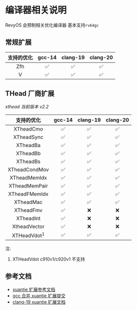 # 编译器相关说明

RevyOS 会预制相关优化编译器 基本支持`rv64gc`

## 常规扩展

| 支持的优化 | gcc-14 | clang-19 | clang-20 |
| :--: | :--: | :--: | :--: |
| Zfh  | ✅ | ✅ | ✅ |
| V    | ✅ | ✅ | ✅ |

## THead 厂商扩展

*xthead 当前版本 v2.2*

| 支持的优化 | gcc-14 | clang-19 | clang-20 |
| :--: | :--: | :--: | :--: |
| XTheadCmo              | ✅ | ✅ | ✅ |
| XTheadSync             | ✅ | ✅ | ✅ |
| XTheadBa               | ✅ | ✅ | ✅ |
| XTheadBb               | ✅ | ✅ | ✅ |
| XTheadBs               | ✅ | ✅ | ✅ |
| XTheadCondMov          | ✅ | ✅ | ✅ |
| XTheadMemIdx           | ✅ | ✅ | ✅ |
| XTheadMemPair          | ✅ | ✅ | ✅ |
| XTheadFMemIdx          | ✅ | ✅ | ✅ |
| XTheadMac              | ✅ | ✅ | ✅ |
| XTheadFmv              | ✅ | ❌ | ❌ |
| XTheadInt              | ✅ | ❌ | ❌ |
| XtheadVector           | ✅ | ❌ | ❌ |
| XTHeadVdot<sup>1</sup> | ✅ | ✅ | ✅ |

注:

1. XTHeadVdot c910v1/c920v1 不支持

## 参考文档

- [xuantie 扩展参考文档](https://github.com/XUANTIE-RV/thead-extension-spec)
- [gcc 合并 xuantie 扩展提交](https://gcc.gnu.org/git/?p=gcc.git;a=commitdiff;h=8351535f20b52cf332791f60d2bf22a025833516)
- [clang-19 xuantie 扩展文档](https://github.com/llvm/llvm-project/blob/release/19.x/llvm/docs/RISCVUsage.rst#vendor-extensions)

